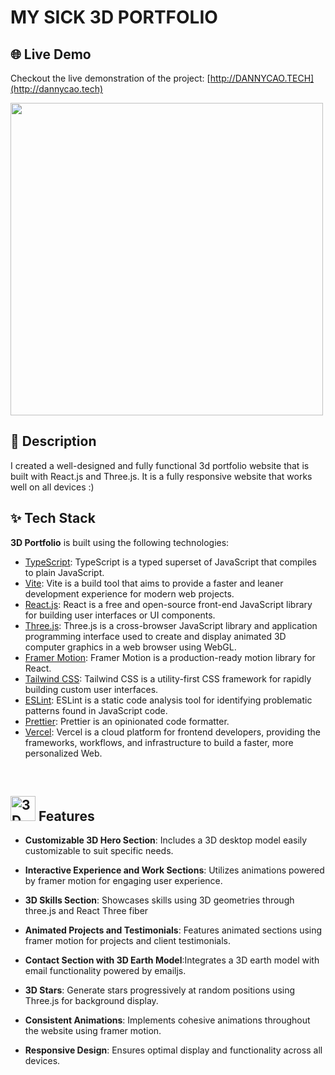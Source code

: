 # MY SICK 3D PORTFOLIO

## 🌐 Live Demo 
Checkout the live demonstration of the project: [http://DANNYCAO.TECH](http://dannycao.tech) 


<img src="https://user-images.githubusercontent.com/74038190/225813708-98b745f2-7d22-48cf-9150-083f1b00d6c9.gif" width="500">

## 📖 Description
I created a well-designed and fully functional 3d portfolio website that is built with
React.js and Three.js. It is a fully responsive website that works well on all devices :)

## ✨ Tech Stack

**3D Portfolio** is built using the following technologies:</summary>

- [TypeScript](https://www.typescriptlang.org/): TypeScript is a typed superset of JavaScript that
  compiles to plain JavaScript.
- [Vite](https://vitejs.dev/): Vite is a build tool that aims to provide a faster and leaner
  development experience for modern web projects.
- [React.js](https://reactjs.org/): React is a free and open-source front-end JavaScript library for
  building user interfaces or UI components.
- [Three.js](https://threejs.org/): Three.js is a cross-browser JavaScript library and application
  programming interface used to create and display animated 3D computer graphics in a web browser
  using WebGL.
- [Framer Motion](https://www.framer.com/motion/): Framer Motion is a production-ready motion
  library for React.
- [Tailwind CSS](https://tailwindcss.com/): Tailwind CSS is a utility-first CSS framework for
  rapidly building custom user interfaces.
- [ESLint](https://eslint.org/): ESLint is a static code analysis tool for identifying problematic
  patterns found in JavaScript code.
- [Prettier](https://prettier.io/): Prettier is an opinionated code formatter.
- [Vercel](https://vercel.com/): Vercel is a cloud platform for frontend developers, providing the
  frameworks, workflows, and infrastructure to build a faster, more personalized Web.

</details><br/>

## <a name="features"><img src="https://img.icons8.com/?size=100&id=JqPsAHU3KcMG&format=png&color=000000" width="40" height="40" alt="3D Portfolio Logo"> Features</a>
- **Customizable 3D Hero Section**: Includes a 3D desktop model easily customizable to suit specific needs.

- **Interactive Experience and Work Sections**: Utilizes animations powered by framer motion for engaging user experience.

- **3D Skills Section**: Showcases skills using 3D geometries through three.js and React Three fiber

- **Animated Projects and Testimonials**: Features animated sections using framer motion for projects and client testimonials.

- **Contact Section with 3D Earth Model**:Integrates a 3D earth model with email functionality powered by emailjs.

- **3D Stars**: Generate stars progressively at random positions using Three.js for background display.

- **Consistent Animations**: Implements cohesive animations throughout the website using framer motion.

- **Responsive Design**: Ensures optimal display and functionality across all devices.
